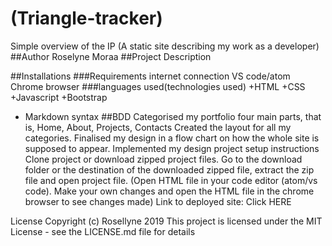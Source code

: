 # (Triangle-tracker)
Simple overview of the IP (A static site describing my work as a developer)
##Author
Roselyne Moraa
##Project Description


##Installations
###Requirements
internet connection
VS code/atom
Chrome browser
###languages used(technologies used)
+HTML
+CSS
+Javascript
+Bootstrap
+ Markdown syntax 
##BDD
Categorised my portfolio four main parts, that is, Home, About, Projects, Contacts
Created the layout for all my categories.
Finalised my design in a flow chart on how the whole site is supposed to appear.
Implemented my design
project setup instructions
Clone project or download zipped project files.
Go to the download folder or the destination of the downloaded zipped file, extract the zip file and open project file.
(Open HTML file in your code editor (atom/vs code). Make your own changes and open the HTML file in the chrome browser to see changes made)
Link to deployed site:
Click HERE

License
Copyright (c) Rosellyne 2019 This project is licensed under the MIT License - see the LICENSE.md file for details
